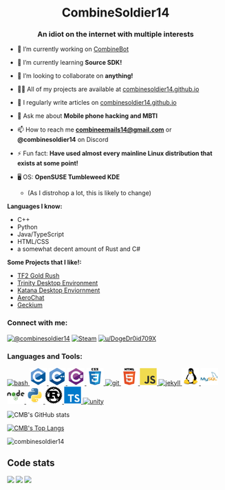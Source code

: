<h1 align="center">CombineSoldier14</h1>
<h3 align="center">An idiot on the internet with multiple interests</h3>

- 🔭 I’m currently working on [CombineBot](https://www.combinesoldier14.site/combinebot)
  
- 🌱 I’m currently learning **Source SDK!**

- 👯 I’m looking to collaborate on **anything!**

- 👨‍💻 All of my projects are available at [combinesoldier14.github.io](https://combinesoldier14.github.io)

- 📝 I regularly write articles on [combinesoldier14.github.io](https://combinesoldier14.github.io)
  
 - 💬 Ask me about **Mobile phone hacking and MBTI**

- 📫 How to reach me **combineemails14@gmail.com** or **@combinesoldier14** on Discord

- ⚡ Fun fact: **Have used almost every mainline Linux distribution that exists at some point!**

- 🖥️ OS: **OpenSUSE Tumbleweed KDE**
    - (As I distrohop a lot, this is likely to change)

**Languages I know:**
  - C++
  - Python
  - Java/TypeScript
  - HTML/CSS
  - a somewhat decent amount of Rust and C#

**Some Projects that I like!:**
- [TF2 Gold Rush](https://github.com/conneath/TF2-GoldRush)
- [Trinity Desktop Environment](https://www.trinitydesktop.org/)
- [Katana Desktop Enviornment](https://github.com/fluxer/katana)
- [AeroChat](https://aerochat.live/)
- [Geckium](https://github.com/angelbruni/Geckium)

<h3 align="left">Connect with me:</h3>
<p align="left">
<a href="https://www.youtube.com/c/@combinesoldier14" target="blank"><img align="center" src="https://raw.githubusercontent.com/rahuldkjain/github-profile-readme-generator/master/src/images/icons/Social/youtube.svg" alt="@combinesoldier14" height="30" width="40" /></a>
<a href="https://steamcommunity.com/profiles/76561198991614173" target="blank"><img align="center" src="https://upload.wikimedia.org/wikipedia/commons/8/83/Steam_icon_logo.svg" alt="Steam" height="30" width="40" /></a>
<a href="https://old.reddit.com/u/DogeDr0id709X" target="blank"><img align="center" src="https://cdn3.iconfinder.com/data/icons/2018-social-media-logotypes/1000/2018_social_media_popular_app_logo_reddit-512.png" alt="u/DogeDr0id709X" height="30" width="40" /></a>
</p>

<h3 align="left">Languages and Tools:</h3>
<p align="left"> <a href="https://www.gnu.org/software/bash/" target="_blank" rel="noreferrer"> <img src="https://www.vectorlogo.zone/logos/gnu_bash/gnu_bash-icon.svg" alt="bash" width="40" height="40"/> </a> <a href="https://www.cprogramming.com/" target="_blank" rel="noreferrer"> <img src="https://raw.githubusercontent.com/devicons/devicon/master/icons/c/c-original.svg" alt="c" width="40" height="40"/> </a> <a href="https://www.w3schools.com/cpp/" target="_blank" rel="noreferrer"> <img src="https://raw.githubusercontent.com/devicons/devicon/master/icons/cplusplus/cplusplus-original.svg" alt="cplusplus" width="40" height="40"/> </a> <a href="https://www.w3schools.com/cs/" target="_blank" rel="noreferrer"> <img src="https://raw.githubusercontent.com/devicons/devicon/master/icons/csharp/csharp-original.svg" alt="csharp" width="40" height="40"/> </a> <a href="https://www.w3schools.com/css/" target="_blank" rel="noreferrer"> <img src="https://raw.githubusercontent.com/devicons/devicon/master/icons/css3/css3-original-wordmark.svg" alt="css3" width="40" height="40"/> </a> <a href="https://git-scm.com/" target="_blank" rel="noreferrer"> <img src="https://www.vectorlogo.zone/logos/git-scm/git-scm-icon.svg" alt="git" width="40" height="40"/> </a> <a href="https://www.w3.org/html/" target="_blank" rel="noreferrer"> <img src="https://raw.githubusercontent.com/devicons/devicon/master/icons/html5/html5-original-wordmark.svg" alt="html5" width="40" height="40"/> </a> <a href="https://developer.mozilla.org/en-US/docs/Web/JavaScript" target="_blank" rel="noreferrer"> <img src="https://raw.githubusercontent.com/devicons/devicon/master/icons/javascript/javascript-original.svg" alt="javascript" width="40" height="40"/> </a> <a href="https://jekyllrb.com/" target="_blank" rel="noreferrer"> <img src="https://www.vectorlogo.zone/logos/jekyllrb/jekyllrb-icon.svg" alt="jekyll" width="40" height="40"/> </a> <a href="https://www.linux.org/" target="_blank" rel="noreferrer"> <img src="https://raw.githubusercontent.com/devicons/devicon/master/icons/linux/linux-original.svg" alt="linux" width="40" height="40"/> </a> <a href="https://www.mysql.com/" target="_blank" rel="noreferrer"> <img src="https://raw.githubusercontent.com/devicons/devicon/master/icons/mysql/mysql-original-wordmark.svg" alt="mysql" width="40" height="40"/> </a> <a href="https://nodejs.org" target="_blank" rel="noreferrer"> <img src="https://raw.githubusercontent.com/devicons/devicon/master/icons/nodejs/nodejs-original-wordmark.svg" alt="nodejs" width="40" height="40"/> </a> <a href="https://www.python.org" target="_blank" rel="noreferrer"> <img src="https://raw.githubusercontent.com/devicons/devicon/master/icons/python/python-original.svg" alt="python" width="40" height="40"/> </a> <a href="https://www.rust-lang.org" target="_blank" rel="noreferrer"> <img src="https://raw.githubusercontent.com/devicons/devicon/master/icons/rust/rust-plain.svg" alt="rust" width="40" height="40"/> </a> <a href="https://www.typescriptlang.org/" target="_blank" rel="noreferrer"> <img src="https://raw.githubusercontent.com/devicons/devicon/master/icons/typescript/typescript-original.svg" alt="typescript" width="40" height="40"/> </a> <a href="https://unity.com/" target="_blank" rel="noreferrer"> <img src="https://www.vectorlogo.zone/logos/unity3d/unity3d-icon.svg" alt="unity" width="40" height="40"/> </a> </p>

![CMB's GitHub stats](https://github-readme-stats.vercel.app/api?username=combinesoldier14&show=reviews,discussions_started,discussions_answered,prs_merged,prs_merged_percentage&theme=tokyo_night&show_icons=true)

[![CMB's Top Langs](https://github-readme-stats.vercel.app/api/top-langs/?username=combinesoldier14&exclude_repo=CombineBot-Python,CombineSystem)](https://github.com/combinesoldier14/github-readme-stats&exclude_repo=CombineBot-Python,CombineSystem)

<p align="left"><img src="https://github-profile-trophy.vercel.app/?username=combinesoldier14" alt="combinesoldier14" /></p>

<h2>Code stats</h2>
<img src="https://wakatime.com/share/@67108e6a-8e08-460c-80d0-36df71d9c210/35a34375-783a-4fcd-bcf6-01e4ef480133.svg" />

<img src="https://wakatime.com/share/@67108e6a-8e08-460c-80d0-36df71d9c210/ea03be8d-b207-4c2c-94ea-61368f7331dd.svg" />

<img src="https://wakatime.com/share/@67108e6a-8e08-460c-80d0-36df71d9c210/39073de8-b9e3-4d85-b9ac-ad0d544ff40a.svg" />

